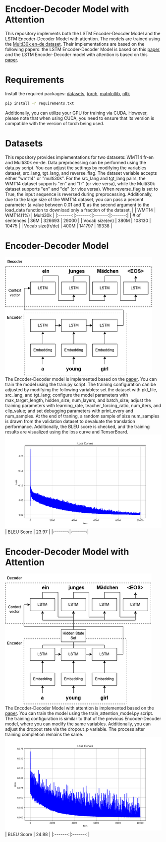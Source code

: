 # Encdoer-Decoder Model with Attention
This repository implements both the LSTM Encoder-Deocder Model and the LSTM Encoder-Decoder Model with attention. The models are trained using the [Multi30k en-de dataset](https://huggingface.co/datasets/bentrevett/multi30k). Their implementations are based on the following papers: the LSTM Encoder-Decoder Model is based on this [paper](https://arxiv.org/abs/1409.3215), and the LSTM Encoder-Decoder model with attention is based on this [paper](https://arxiv.org/abs/1409.0473).

# Requirements
Install the required packages: [datasets](https://pypi.org/project/datasets/), [torch](https://pytorch.org/get-started/locally/), [matplotlib](https://matplotlib.org/stable/install/index.html), [nltk](https://www.nltk.org/install.html)
```bash
pip install -r requirements.txt
```
Additionally, you can utilize your GPU for training via CUDA. However, please note that when using CUDA, you need to ensure that its version is compatible with the version of torch being used.

# Datasets
This repository provides implementations for two datasets: WMT14 fr-en and Multi30k en-de. Data preprocessing can be performed using the data.py script. You can adjust the settings by modifying the variables dataset, src_lang, tgt_lang, and reverse_flag. The dataset variable accepts either "wmt14" or "multi30k". For the src_lang and tgt_lang pairs, the WMT14 dataset supports "en" and "fr" (or vice versa), while the Multi30k dataset supports "en" and "de" (or vice versa). When reverse_flag is set to True, the input sequence is reversed during preprocessing. Additionally, due to the large size of the WMT14 dataset, you can pass a percent parameter (a value between 0.01 and 1) as the second argument to the load_data function to download only a fraction of the dataset.
| | WMT14 | WMT14(1%) | Multi30k |
|:-------:|:-------:|:-------:|:-------:|
| # of sentences | 36M | 326693 | 29000 |
| Vocab size(en) | 380M | 108130 | 10475 |
| Vocab size(fr/de) | 400M | 141797 | 19338 |

# Encoder-Decoder Model
![Encoder-Decoder Model diagram](./images/EncDec-diagram.png)  
The Encoder-Decoder model is implemented based on the [paper](https://arxiv.org/abs/1409.3215). You can train the model using the train.py script. The training configuration can be adjusted by modifying the following variables: set the dataset with pkl_file, src_lang, and tgt_lang; configure the model parameters with max_target_length, hidden_size, num_layers, and batch_size; adjust the training parameters with learning_rate, teacher_forcing_ratio, num_iters, and clip_value; and set debugging parameters with print_every and num_samples. At the end of traning, a random sample of size num_samples is drawn from the validation dataset to devaluate the translation performance. Additionally, the BLEU score is checked, and the training results are visualized using the loss curve and TensorBoard.  
![Encoder-Decoder loss curve](./images/EncDec-loss-curve.png)
| BLEU Score | 23.97 |
|:-------:|:-------:|

# Encoder-Decoder Model with Attention
![Encoder-Decoder Model with Attention diagram](./images/attn-EncDec-diagram.png)  
The Encoder-Decoder Model with attention is implemented based on the [paper](https://arxiv.org/abs/1409.0473). You can train the model using the train_attention_model.py script. The training configuration is similar to that of the previous Encoder-Decoder model, where you can modify the same variables. Additionally, you can adjust the dropout rate via the dropout_p variable. The process after training completion remains the same.  
![Attention Encoder-Decoder loss curve](./images/attn-EncDec-loss-curve.png)
| BLEU Score | 24.88 |
|:-------:|:-------:|
